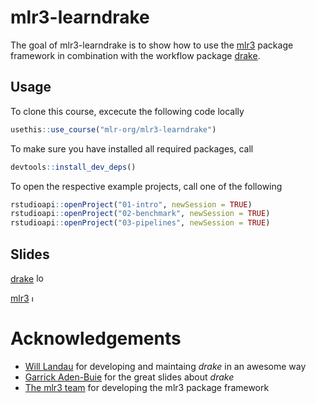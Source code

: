 # mlr3-learndrake

<!-- badges: start -->
<!-- badges: end -->

The goal of mlr3-learndrake is to show how to use the [mlr3](https://github.com/mlr-org/mlr3) package framework in combination with the workflow package [drake](https://github.com/ropensci/drake).

## Usage

To clone this course, excecute the following code locally

```r
usethis::use_course("mlr-org/mlr3-learndrake")
```

To make sure you have installed all required packages, call

```r
devtools::install_dev_deps()
```

To open the respective example projects, call one of the following

```r
rstudioapi::openProject("01-intro", newSession = TRUE)
rstudioapi::openProject("02-benchmark", newSession = TRUE)
rstudioapi::openProject("03-pipelines", newSession = TRUE)
```

## Slides

[drake](https://raw.githack.com/mlr-org/mlr3-learndrake/master/slides/drake/index.html)  <img src="https://docs.ropensci.org/drake/reference/figures/logo.svg" alt="logo" height = "15">

[mlr3](https://raw.githack.com/mlr-org/mlr-outreach/master/2019_whyr_warsaw/slides/whyr2019_mlr3.html) 
<img src="https://raw.githubusercontent.com/mlr-org/mlr/master/man/figures/logo_navbar.png" alt="logo" height="10">

# Acknowledgements

- [Will Landau](https://github.com/wlandau) for developing and maintaing _drake_ in an awesome way
- [Garrick Aden-Buie](https://github.com/gadenbuie) for the great slides about _drake_
- [The mlr3 team](https://github.com/mlr-org/mlr3) for developing the mlr3 package framework
